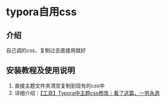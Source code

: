 # typora自用css

## 介绍
自己调的css，复制过去直接用就好

## 安装教程及使用说明

1.  直接主题文件夹清空复制到现有的css中
2.  详细介绍：[【工具】Typora中主题css修改｜看了这篇，一劳永逸](https://blog.csdn.net/qq_46106285/article/details/104732197)